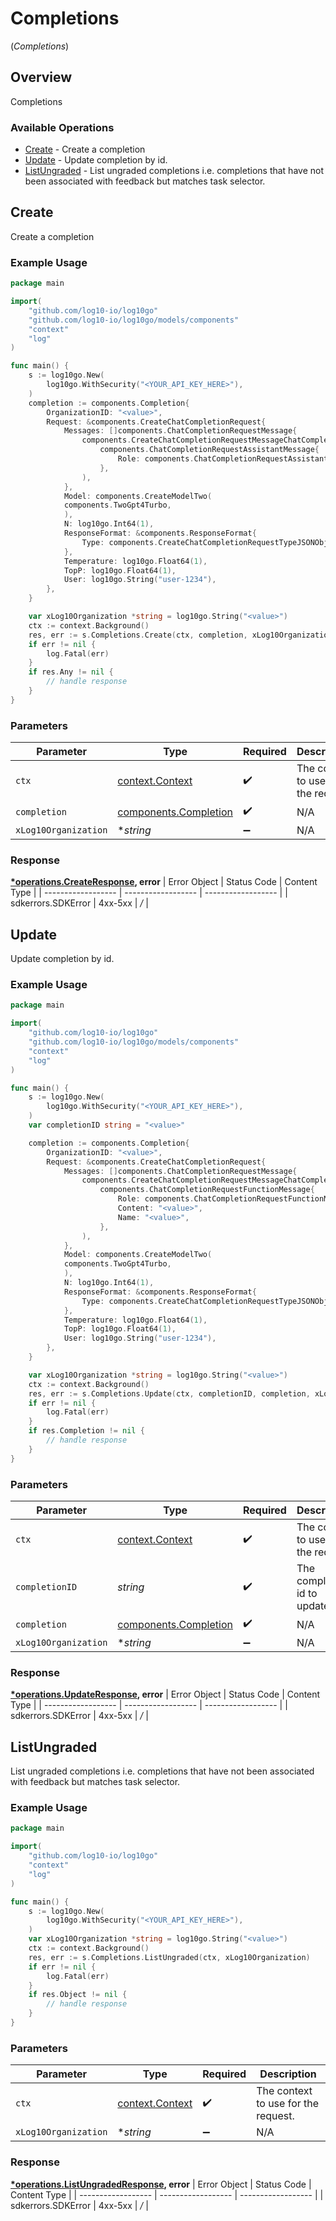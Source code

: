 # Completions
(*Completions*)

## Overview

Completions

### Available Operations

* [Create](#create) - Create a completion
* [Update](#update) - Update completion by id.
* [ListUngraded](#listungraded) - List ungraded completions i.e. completions that have not been associated with feedback but matches task selector.

## Create

Create a completion

### Example Usage

```go
package main

import(
	"github.com/log10-io/log10go"
	"github.com/log10-io/log10go/models/components"
	"context"
	"log"
)

func main() {
    s := log10go.New(
        log10go.WithSecurity("<YOUR_API_KEY_HERE>"),
    )
    completion := components.Completion{
        OrganizationID: "<value>",
        Request: &components.CreateChatCompletionRequest{
            Messages: []components.ChatCompletionRequestMessage{
                components.CreateChatCompletionRequestMessageChatCompletionRequestAssistantMessage(
                    components.ChatCompletionRequestAssistantMessage{
                        Role: components.ChatCompletionRequestAssistantMessageRoleAssistant,
                    },
                ),
            },
            Model: components.CreateModelTwo(
            components.TwoGpt4Turbo,
            ),
            N: log10go.Int64(1),
            ResponseFormat: &components.ResponseFormat{
                Type: components.CreateChatCompletionRequestTypeJSONObject.ToPointer(),
            },
            Temperature: log10go.Float64(1),
            TopP: log10go.Float64(1),
            User: log10go.String("user-1234"),
        },
    }

    var xLog10Organization *string = log10go.String("<value>")
    ctx := context.Background()
    res, err := s.Completions.Create(ctx, completion, xLog10Organization)
    if err != nil {
        log.Fatal(err)
    }
    if res.Any != nil {
        // handle response
    }
}
```

### Parameters

| Parameter                                                      | Type                                                           | Required                                                       | Description                                                    |
| -------------------------------------------------------------- | -------------------------------------------------------------- | -------------------------------------------------------------- | -------------------------------------------------------------- |
| `ctx`                                                          | [context.Context](https://pkg.go.dev/context#Context)          | :heavy_check_mark:                                             | The context to use for the request.                            |
| `completion`                                                   | [components.Completion](../../models/components/completion.md) | :heavy_check_mark:                                             | N/A                                                            |
| `xLog10Organization`                                           | **string*                                                      | :heavy_minus_sign:                                             | N/A                                                            |


### Response

**[*operations.CreateResponse](../../models/operations/createresponse.md), error**
| Error Object       | Status Code        | Content Type       |
| ------------------ | ------------------ | ------------------ |
| sdkerrors.SDKError | 4xx-5xx            | */*                |

## Update

Update completion by id.

### Example Usage

```go
package main

import(
	"github.com/log10-io/log10go"
	"github.com/log10-io/log10go/models/components"
	"context"
	"log"
)

func main() {
    s := log10go.New(
        log10go.WithSecurity("<YOUR_API_KEY_HERE>"),
    )
    var completionID string = "<value>"

    completion := components.Completion{
        OrganizationID: "<value>",
        Request: &components.CreateChatCompletionRequest{
            Messages: []components.ChatCompletionRequestMessage{
                components.CreateChatCompletionRequestMessageChatCompletionRequestFunctionMessage(
                    components.ChatCompletionRequestFunctionMessage{
                        Role: components.ChatCompletionRequestFunctionMessageRoleFunction,
                        Content: "<value>",
                        Name: "<value>",
                    },
                ),
            },
            Model: components.CreateModelTwo(
            components.TwoGpt4Turbo,
            ),
            N: log10go.Int64(1),
            ResponseFormat: &components.ResponseFormat{
                Type: components.CreateChatCompletionRequestTypeJSONObject.ToPointer(),
            },
            Temperature: log10go.Float64(1),
            TopP: log10go.Float64(1),
            User: log10go.String("user-1234"),
        },
    }

    var xLog10Organization *string = log10go.String("<value>")
    ctx := context.Background()
    res, err := s.Completions.Update(ctx, completionID, completion, xLog10Organization)
    if err != nil {
        log.Fatal(err)
    }
    if res.Completion != nil {
        // handle response
    }
}
```

### Parameters

| Parameter                                                      | Type                                                           | Required                                                       | Description                                                    |
| -------------------------------------------------------------- | -------------------------------------------------------------- | -------------------------------------------------------------- | -------------------------------------------------------------- |
| `ctx`                                                          | [context.Context](https://pkg.go.dev/context#Context)          | :heavy_check_mark:                                             | The context to use for the request.                            |
| `completionID`                                                 | *string*                                                       | :heavy_check_mark:                                             | The completion id to update.                                   |
| `completion`                                                   | [components.Completion](../../models/components/completion.md) | :heavy_check_mark:                                             | N/A                                                            |
| `xLog10Organization`                                           | **string*                                                      | :heavy_minus_sign:                                             | N/A                                                            |


### Response

**[*operations.UpdateResponse](../../models/operations/updateresponse.md), error**
| Error Object       | Status Code        | Content Type       |
| ------------------ | ------------------ | ------------------ |
| sdkerrors.SDKError | 4xx-5xx            | */*                |

## ListUngraded

List ungraded completions i.e. completions that have not been associated with feedback but matches task selector.

### Example Usage

```go
package main

import(
	"github.com/log10-io/log10go"
	"context"
	"log"
)

func main() {
    s := log10go.New(
        log10go.WithSecurity("<YOUR_API_KEY_HERE>"),
    )
    var xLog10Organization *string = log10go.String("<value>")
    ctx := context.Background()
    res, err := s.Completions.ListUngraded(ctx, xLog10Organization)
    if err != nil {
        log.Fatal(err)
    }
    if res.Object != nil {
        // handle response
    }
}
```

### Parameters

| Parameter                                             | Type                                                  | Required                                              | Description                                           |
| ----------------------------------------------------- | ----------------------------------------------------- | ----------------------------------------------------- | ----------------------------------------------------- |
| `ctx`                                                 | [context.Context](https://pkg.go.dev/context#Context) | :heavy_check_mark:                                    | The context to use for the request.                   |
| `xLog10Organization`                                  | **string*                                             | :heavy_minus_sign:                                    | N/A                                                   |


### Response

**[*operations.ListUngradedResponse](../../models/operations/listungradedresponse.md), error**
| Error Object       | Status Code        | Content Type       |
| ------------------ | ------------------ | ------------------ |
| sdkerrors.SDKError | 4xx-5xx            | */*                |
